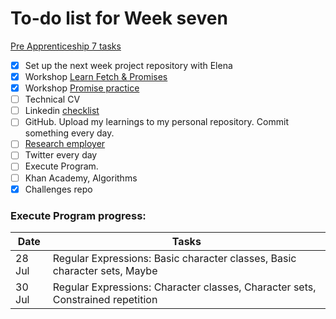 # To-do list for Week seven

[Pre Apprenticeship 7 tasks](https://learn.foundersandcoders.com/course/syllabus/pre-app-7/schedule/)

- [x] Set up the next week project repository with Elena
- [x] Workshop [Learn Fetch & Promises](https://learn.foundersandcoders.com/workshops/learn-fetch/)
- [x] Workshop [Promise practice](https://learn.foundersandcoders.com/workshops/promise-practice/)
- [ ] Technical CV
- [ ] Linkedin [checklist](https://s3.amazonaws.com/learntocodewith.me/LinkedIn/profile-checklist.pdf)
- [ ] GitHub. Upload my learnings to my personal repository. Commit something every day.
- [ ] [Research employer](https://airtable.com/shriAJxQAYM7UHUHi)
- [ ] Twitter every day
- [ ] Execute Program.
- [ ] Khan Academy, Algorithms
- [x] Challenges repo

### Execute Program progress:

| Date   | Tasks                                                                          |
| ------ | ------------------------------------------------------------------------------ |
| 28 Jul | Regular Expressions: Basic character classes, Basic character sets, Maybe      |
| 30 Jul | Regular Expressions: Character classes, Character sets, Constrained repetition |
